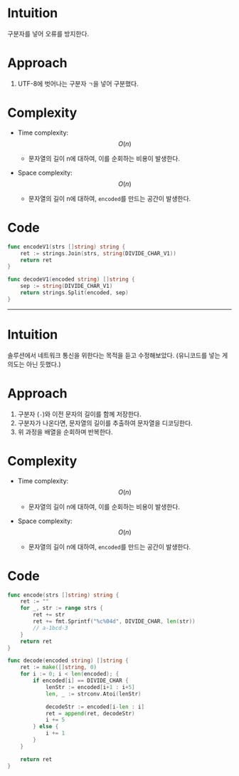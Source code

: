 # Intuition
구분자를 넣어 오류를 방지한다.
# Approach
<!-- Describe your approach to solving the problem. -->
1. UTF-8에 벗어나는 구분자 `ㄱ`을 넣어 구분했다.
# Complexity
- Time complexity: $$O(n)$$ 
  - 문자열의 길이 n에 대하여, 이를 순회하는 비용이 발생한다.

- Space complexity: $$O(n)$$
  - 문자열의 길이 n에 대하여, `encoded`를 만드는 공간이 발생한다.

# Code
```go
func encodeV1(strs []string) string {
	ret := strings.Join(strs, string(DIVIDE_CHAR_V1))
	return ret
}

func decodeV1(encoded string) []string {
	sep := string(DIVIDE_CHAR_V1)
	return strings.Split(encoded, sep)
}
```
- - -
# Intuition
솔루션에서 네트워크 통신을 위한다는 목적을 듣고 수정해보았다. (유니코드를 넣는 게 의도는 아닌 듯했다.)
# Approach
1. 구분자 (`-`)와 이전 문자의 길이를 함께 저장한다.
2. 구분자가 나온다면, 문자열의 길이를 추출하여 문자열을 디코딩한다.
3. 위 과정을 배열을 순회하며 반복한다.
# Complexity
- Time complexity: $$O(n)$$
  - 문자열의 길이 n에 대하여, 이를 순회하는 비용이 발생한다.

- Space complexity: $$O(n)$$
  - 문자열의 길이 n에 대하여, `encoded`를 만드는 공간이 발생한다.

# Code
```go
func encode(strs []string) string {
	ret := ""
	for _, str := range strs {
		ret += str
		ret += fmt.Sprintf("%c%04d", DIVIDE_CHAR, len(str))
		// a-1bcd-3
	}
	return ret
}

func decode(encoded string) []string {
	ret := make([]string, 0)
	for i := 0; i < len(encoded); {
		if encoded[i] == DIVIDE_CHAR {
			lenStr := encoded[i+1 : i+5]
			len, _ := strconv.Atoi(lenStr)

			decodeStr := encoded[i-len : i]
			ret = append(ret, decodeStr)
			i += 5
		} else {
			i += 1
		}
	}

	return ret
}
```